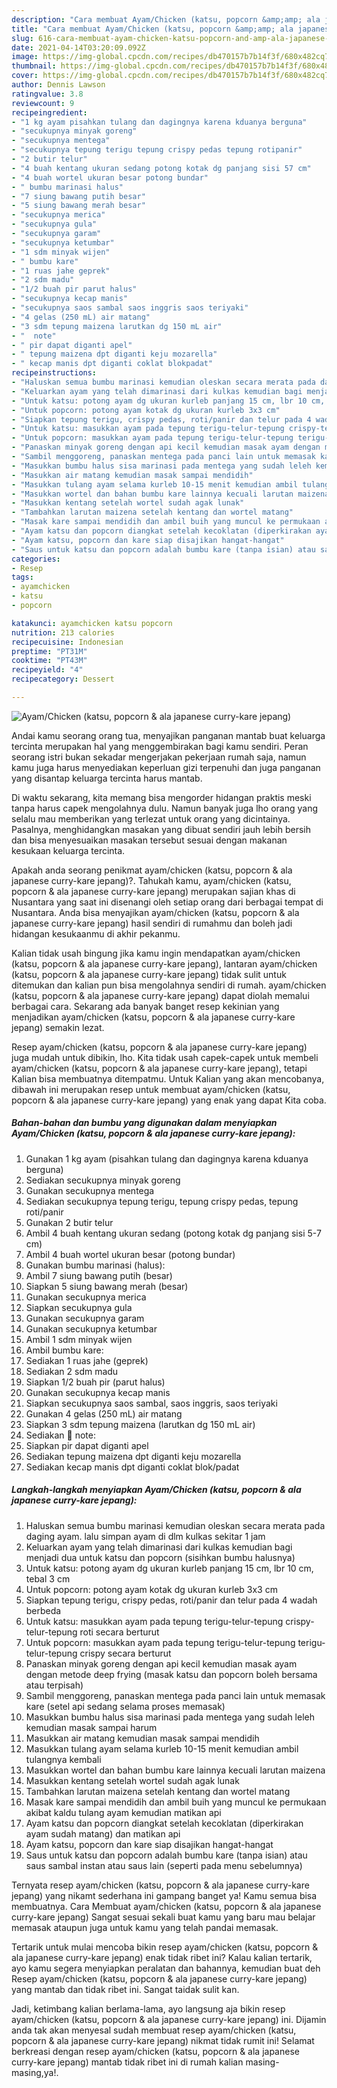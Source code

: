 ```yaml
---
description: "Cara membuat Ayam/Chicken (katsu, popcorn &amp;amp; ala japanese curry-kare jepang) yang lezat Untuk Jualan"
title: "Cara membuat Ayam/Chicken (katsu, popcorn &amp;amp; ala japanese curry-kare jepang) yang lezat Untuk Jualan"
slug: 616-cara-membuat-ayam-chicken-katsu-popcorn-and-amp-ala-japanese-curry-kare-jepang-yang-lezat-untuk-jualan
date: 2021-04-14T03:20:09.092Z
image: https://img-global.cpcdn.com/recipes/db470157b7b14f3f/680x482cq70/ayamchicken-katsu-popcorn-ala-japanese-curry-kare-jepang-foto-resep-utama.jpg
thumbnail: https://img-global.cpcdn.com/recipes/db470157b7b14f3f/680x482cq70/ayamchicken-katsu-popcorn-ala-japanese-curry-kare-jepang-foto-resep-utama.jpg
cover: https://img-global.cpcdn.com/recipes/db470157b7b14f3f/680x482cq70/ayamchicken-katsu-popcorn-ala-japanese-curry-kare-jepang-foto-resep-utama.jpg
author: Dennis Lawson
ratingvalue: 3.8
reviewcount: 9
recipeingredient:
- "1 kg ayam pisahkan tulang dan dagingnya karena kduanya berguna"
- "secukupnya minyak goreng"
- "secukupnya mentega"
- "secukupnya tepung terigu tepung crispy pedas tepung rotipanir"
- "2 butir telur"
- "4 buah kentang ukuran sedang potong kotak dg panjang sisi 57 cm"
- "4 buah wortel ukuran besar potong bundar"
- " bumbu marinasi halus"
- "7 siung bawang putih besar"
- "5 siung bawang merah besar"
- "secukupnya merica"
- "secukupnya gula"
- "secukupnya garam"
- "secukupnya ketumbar"
- "1 sdm minyak wijen"
- " bumbu kare"
- "1 ruas jahe geprek"
- "2 sdm madu"
- "1/2 buah pir parut halus"
- "secukupnya kecap manis"
- "secukupnya saos sambal saos inggris saos teriyaki"
- "4 gelas (250 mL) air matang"
- "3 sdm tepung maizena larutkan dg 150 mL air"
- "  note"
- " pir dapat diganti apel"
- " tepung maizena dpt diganti keju mozarella"
- " kecap manis dpt diganti coklat blokpadat"
recipeinstructions:
- "Haluskan semua bumbu marinasi kemudian oleskan secara merata pada daging ayam. lalu simpan ayam di dlm kulkas sekitar 1 jam"
- "Keluarkan ayam yang telah dimarinasi dari kulkas kemudian bagi menjadi dua untuk katsu dan popcorn (sisihkan bumbu halusnya)"
- "Untuk katsu: potong ayam dg ukuran kurleb panjang 15 cm, lbr 10 cm, tebal 3 cm"
- "Untuk popcorn: potong ayam kotak dg ukuran kurleb 3x3 cm"
- "Siapkan tepung terigu, crispy pedas, roti/panir dan telur pada 4 wadah berbeda"
- "Untuk katsu: masukkan ayam pada tepung terigu-telur-tepung crispy-telur-tepung roti secara berturut"
- "Untuk popcorn: masukkan ayam pada tepung terigu-telur-tepung terigu-telur-tepung crispy secara berturut"
- "Panaskan minyak goreng dengan api kecil kemudian masak ayam dengan metode deep frying (masak katsu dan popcorn boleh bersama atau terpisah)"
- "Sambil menggoreng, panaskan mentega pada panci lain untuk memasak kare (setel api sedang selama proses memasak)"
- "Masukkan bumbu halus sisa marinasi pada mentega yang sudah leleh kemudian masak sampai harum"
- "Masukkan air matang kemudian masak sampai mendidih"
- "Masukkan tulang ayam selama kurleb 10-15 menit kemudian ambil tulangnya kembali"
- "Masukkan wortel dan bahan bumbu kare lainnya kecuali larutan maizena"
- "Masukkan kentang setelah wortel sudah agak lunak"
- "Tambahkan larutan maizena setelah kentang dan wortel matang"
- "Masak kare sampai mendidih dan ambil buih yang muncul ke permukaan akibat kaldu tulang ayam kemudian matikan api"
- "Ayam katsu dan popcorn diangkat setelah kecoklatan (diperkirakan ayam sudah matang) dan matikan api"
- "Ayam katsu, popcorn dan kare siap disajikan hangat-hangat"
- "Saus untuk katsu dan popcorn adalah bumbu kare (tanpa isian) atau saus sambal instan atau saus lain (seperti pada menu sebelumnya)"
categories:
- Resep
tags:
- ayamchicken
- katsu
- popcorn

katakunci: ayamchicken katsu popcorn 
nutrition: 213 calories
recipecuisine: Indonesian
preptime: "PT31M"
cooktime: "PT43M"
recipeyield: "4"
recipecategory: Dessert

---
```



![Ayam/Chicken (katsu, popcorn &amp; ala japanese curry-kare jepang)](https://img-global.cpcdn.com/recipes/db470157b7b14f3f/680x482cq70/ayamchicken-katsu-popcorn-ala-japanese-curry-kare-jepang-foto-resep-utama.jpg)

Andai kamu seorang orang tua, menyajikan panganan mantab buat keluarga tercinta merupakan hal yang menggembirakan bagi kamu sendiri. Peran seorang istri bukan sekadar mengerjakan pekerjaan rumah saja, namun kamu juga harus menyediakan keperluan gizi terpenuhi dan juga panganan yang disantap keluarga tercinta harus mantab.

Di waktu  sekarang, kita memang bisa mengorder hidangan praktis meski tanpa harus capek mengolahnya dulu. Namun banyak juga lho orang yang selalu mau memberikan yang terlezat untuk orang yang dicintainya. Pasalnya, menghidangkan masakan yang dibuat sendiri jauh lebih bersih dan bisa menyesuaikan masakan tersebut sesuai dengan makanan kesukaan keluarga tercinta. 



Apakah anda seorang penikmat ayam/chicken (katsu, popcorn &amp; ala japanese curry-kare jepang)?. Tahukah kamu, ayam/chicken (katsu, popcorn &amp; ala japanese curry-kare jepang) merupakan sajian khas di Nusantara yang saat ini disenangi oleh setiap orang dari berbagai tempat di Nusantara. Anda bisa menyajikan ayam/chicken (katsu, popcorn &amp; ala japanese curry-kare jepang) hasil sendiri di rumahmu dan boleh jadi hidangan kesukaanmu di akhir pekanmu.

Kalian tidak usah bingung jika kamu ingin mendapatkan ayam/chicken (katsu, popcorn &amp; ala japanese curry-kare jepang), lantaran ayam/chicken (katsu, popcorn &amp; ala japanese curry-kare jepang) tidak sulit untuk ditemukan dan kalian pun bisa mengolahnya sendiri di rumah. ayam/chicken (katsu, popcorn &amp; ala japanese curry-kare jepang) dapat diolah memalui berbagai cara. Sekarang ada banyak banget resep kekinian yang menjadikan ayam/chicken (katsu, popcorn &amp; ala japanese curry-kare jepang) semakin lezat.

Resep ayam/chicken (katsu, popcorn &amp; ala japanese curry-kare jepang) juga mudah untuk dibikin, lho. Kita tidak usah capek-capek untuk membeli ayam/chicken (katsu, popcorn &amp; ala japanese curry-kare jepang), tetapi Kalian bisa membuatnya ditempatmu. Untuk Kalian yang akan mencobanya, dibawah ini merupakan resep untuk membuat ayam/chicken (katsu, popcorn &amp; ala japanese curry-kare jepang) yang enak yang dapat Kita coba.

<!--inarticleads1-->

##### Bahan-bahan dan bumbu yang digunakan dalam menyiapkan Ayam/Chicken (katsu, popcorn &amp; ala japanese curry-kare jepang):

1. Gunakan 1 kg ayam (pisahkan tulang dan dagingnya karena kduanya berguna)
1. Sediakan secukupnya minyak goreng
1. Gunakan secukupnya mentega
1. Sediakan secukupnya tepung terigu, tepung crispy pedas, tepung roti/panir
1. Gunakan 2 butir telur
1. Ambil 4 buah kentang ukuran sedang (potong kotak dg panjang sisi 5-7 cm)
1. Ambil 4 buah wortel ukuran besar (potong bundar)
1. Gunakan  bumbu marinasi (halus):
1. Ambil 7 siung bawang putih (besar)
1. Siapkan 5 siung bawang merah (besar)
1. Gunakan secukupnya merica
1. Siapkan secukupnya gula
1. Gunakan secukupnya garam
1. Gunakan secukupnya ketumbar
1. Ambil 1 sdm minyak wijen
1. Ambil  bumbu kare:
1. Sediakan 1 ruas jahe (geprek)
1. Sediakan 2 sdm madu
1. Siapkan 1/2 buah pir (parut halus)
1. Gunakan secukupnya kecap manis
1. Siapkan secukupnya saos sambal, saos inggris, saos teriyaki
1. Gunakan 4 gelas (250 mL) air matang
1. Siapkan 3 sdm tepung maizena (larutkan dg 150 mL air)
1. Sediakan  📝 note:
1. Siapkan  pir dapat diganti apel
1. Sediakan  tepung maizena dpt diganti keju mozarella
1. Sediakan  kecap manis dpt diganti coklat blok/padat




<!--inarticleads2-->

##### Langkah-langkah menyiapkan Ayam/Chicken (katsu, popcorn &amp; ala japanese curry-kare jepang):

1. Haluskan semua bumbu marinasi kemudian oleskan secara merata pada daging ayam. lalu simpan ayam di dlm kulkas sekitar 1 jam
1. Keluarkan ayam yang telah dimarinasi dari kulkas kemudian bagi menjadi dua untuk katsu dan popcorn (sisihkan bumbu halusnya)
1. Untuk katsu: potong ayam dg ukuran kurleb panjang 15 cm, lbr 10 cm, tebal 3 cm
1. Untuk popcorn: potong ayam kotak dg ukuran kurleb 3x3 cm
1. Siapkan tepung terigu, crispy pedas, roti/panir dan telur pada 4 wadah berbeda
1. Untuk katsu: masukkan ayam pada tepung terigu-telur-tepung crispy-telur-tepung roti secara berturut
1. Untuk popcorn: masukkan ayam pada tepung terigu-telur-tepung terigu-telur-tepung crispy secara berturut
1. Panaskan minyak goreng dengan api kecil kemudian masak ayam dengan metode deep frying (masak katsu dan popcorn boleh bersama atau terpisah)
1. Sambil menggoreng, panaskan mentega pada panci lain untuk memasak kare (setel api sedang selama proses memasak)
1. Masukkan bumbu halus sisa marinasi pada mentega yang sudah leleh kemudian masak sampai harum
1. Masukkan air matang kemudian masak sampai mendidih
1. Masukkan tulang ayam selama kurleb 10-15 menit kemudian ambil tulangnya kembali
1. Masukkan wortel dan bahan bumbu kare lainnya kecuali larutan maizena
1. Masukkan kentang setelah wortel sudah agak lunak
1. Tambahkan larutan maizena setelah kentang dan wortel matang
1. Masak kare sampai mendidih dan ambil buih yang muncul ke permukaan akibat kaldu tulang ayam kemudian matikan api
1. Ayam katsu dan popcorn diangkat setelah kecoklatan (diperkirakan ayam sudah matang) dan matikan api
1. Ayam katsu, popcorn dan kare siap disajikan hangat-hangat
1. Saus untuk katsu dan popcorn adalah bumbu kare (tanpa isian) atau saus sambal instan atau saus lain (seperti pada menu sebelumnya)




Ternyata resep ayam/chicken (katsu, popcorn &amp; ala japanese curry-kare jepang) yang nikamt sederhana ini gampang banget ya! Kamu semua bisa membuatnya. Cara Membuat ayam/chicken (katsu, popcorn &amp; ala japanese curry-kare jepang) Sangat sesuai sekali buat kamu yang baru mau belajar memasak ataupun juga untuk kamu yang telah pandai memasak.

Tertarik untuk mulai mencoba bikin resep ayam/chicken (katsu, popcorn &amp; ala japanese curry-kare jepang) enak tidak ribet ini? Kalau kalian tertarik, ayo kamu segera menyiapkan peralatan dan bahannya, kemudian buat deh Resep ayam/chicken (katsu, popcorn &amp; ala japanese curry-kare jepang) yang mantab dan tidak ribet ini. Sangat taidak sulit kan. 

Jadi, ketimbang kalian berlama-lama, ayo langsung aja bikin resep ayam/chicken (katsu, popcorn &amp; ala japanese curry-kare jepang) ini. Dijamin anda tak akan menyesal sudah membuat resep ayam/chicken (katsu, popcorn &amp; ala japanese curry-kare jepang) nikmat tidak rumit ini! Selamat berkreasi dengan resep ayam/chicken (katsu, popcorn &amp; ala japanese curry-kare jepang) mantab tidak ribet ini di rumah kalian masing-masing,ya!.

